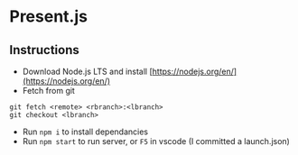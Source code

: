 # Present.js

## Instructions
- Download Node.js LTS and install [https://nodejs.org/en/](https://nodejs.org/en/)
- Fetch from git  

```
git fetch <remote> <rbranch>:<lbranch>  
git checkout <lbranch>
```  

- Run `npm i` to install dependancies
- Run `npm start` to run server, or `F5` in vscode (I committed a launch.json)